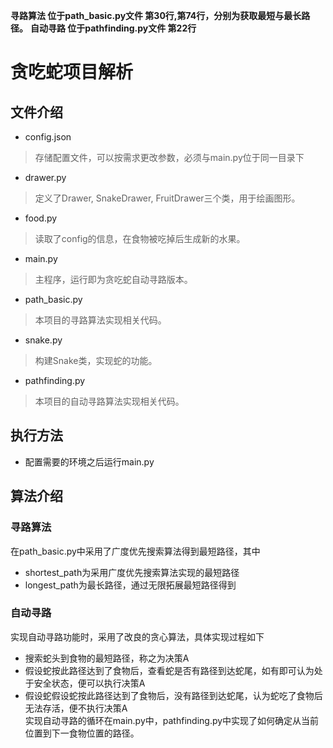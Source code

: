 **寻路算法 位于path_basic.py文件 第30行,第74行，分别为获取最短与最长路径。** 
**自动寻路 位于pathfinding.py文件 第22行**  

# 贪吃蛇项目解析

## 文件介绍
- config.json
> 存储配置文件，可以按需求更改参数，必须与main.py位于同一目录下
- drawer.py
> 定义了Drawer, SnakeDrawer, FruitDrawer三个类，用于绘画图形。
- food.py
> 读取了config的信息，在食物被吃掉后生成新的水果。
- main.py
> 主程序，运行即为贪吃蛇自动寻路版本。
- path_basic.py
> 本项目的寻路算法实现相关代码。
- snake.py
> 构建Snake类，实现蛇的功能。
- pathfinding.py
> 本项目的自动寻路算法实现相关代码。

## 执行方法
- 配置需要的环境之后运行main.py

## 算法介绍

### 寻路算法
在path_basic.py中采用了广度优先搜索算法得到最短路径，其中
- shortest_path为采用广度优先搜索算法实现的最短路径
- longest_path为最长路径，通过无限拓展最短路径得到



### 自动寻路
实现自动寻路功能时，采用了改良的贪心算法，具体实现过程如下
- 搜索蛇头到食物的最短路径，称之为决策A
- 假设蛇按此路径达到了食物后，查看蛇是否有路径到达蛇尾，如有即可认为处于安全状态，便可以执行决策A
- 假设蛇假设蛇按此路径达到了食物后，没有路径到达蛇尾，认为蛇吃了食物后无法存活，便不执行决策A  
实现自动寻路的循环在main.py中，pathfinding.py中实现了如何确定从当前位置到下一食物位置的路径。